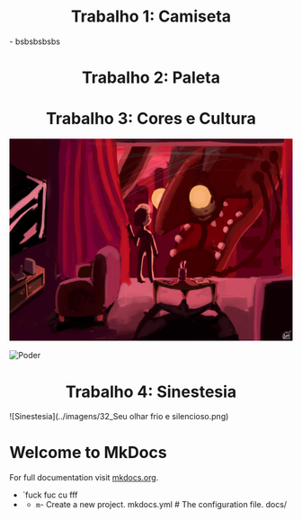 
<div style="text-align: center;">
  <h1>Trabalho 1: Camiseta</h1>
</div>
- bsbsbsbsbs
<div style="text-align: center;">
  <h1>Trabalho 2: Paleta</h1>
</div>

<div style="text-align: center;">
  <h1>
Trabalho 3: Cores e Cultura</h1>
</div>

![Medo](../imagens/30_Fear.png)

![Poder](../imagens/31_Power.png)

<div style="text-align: center;">
  <h1>
Trabalho 4: Sinestesia</h1>
</div>

![Sinestesia](../imagens/32_Seu olhar frio e silencioso.png)

# Welcome to MkDocs

For full documentation visit [mkdocs.org](https://www.mkdocs.org).

* `fuck fuc cu fff
* * `m`- Create a new project.
      mkdocs.yml    # The configuration file.
    docs/
